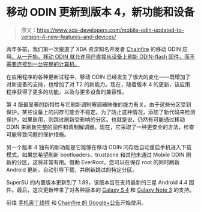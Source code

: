 # 移动 ODIN 更新到版本 4，新功能和设备

> 原文：<https://www.xda-developers.com/mobile-odin-updated-to-version-4-new-features-and-devices/>

两年多前，我们第一次报道了 XDA 资深知名开发者 [Chainfire](http://forum.xda-developers.com/member.php?u=631273) 的移动 ODIN 应用[。从一开始，移动 ODIN 就允许用户直接从设备上刷新 ODIN-flash 固件，而不需要连接到一台完整的计算机。](http://www.xda-developers.com/android/mobile-odin-lets-you-flash-firmware-from-device/ "Mobile ODIN Lets You Flash Firmware from Device")

在应用程序的各种更新过程中，移动 ODIN 已经发生了很大的变化——既增加了对新设备的支持，也增加了对 T2 的新能力。现在，随着版本 4 的更新，该应用程序获得了更多的功能，以及与更多设备的兼容性。

第 4 版最显著的新特性与它刷新调制解调器映像的能力有关。由于这些分区受到保护，某些设备上的闪存可能会不稳定。为了防止这种情况，添加了新代码来检测保护，如果启用，则跳过刷新受影响的分区。也就是说，仍然有可能通过移动 ODIN 来刷新完整的固件和调制解调器。现在，它采取了一种更安全的方法，检查可能导致问题的保护措施。

另一个版本 4 独有的新功能是它能够在移动 ODIN 闪存后自动重启手机进入下载模式。如果您希望刷新 bootloaders、trustzone 和其他未通过 Mobile ODIN 刷新的分区，这将非常有用。借助 EverRoot，您可以在保存 root 的同时刷新 Android 更新，自动引导下载，并刷新跳过的特定分区。

SuperSU 的内置版本更新到了 1.89，该版本旨在支持最新的三星 Android 4.4 固件。最后，这次更新带来了对各种版本的 [Galaxy S 4](forum.xda-developers.com/galaxy-s4) 和 [Galaxy Note 3](http://forum.xda-developers.com/galaxy-note-3) 的支持。

前往 [手机奥丁线程](http://forum.xda-developers.com/showthread.php?t=1347899) 和 [Chainfire 的 Google+公告](https://plus.google.com/+Chainfire/posts/MPmRtxjxGgf)开始使用。